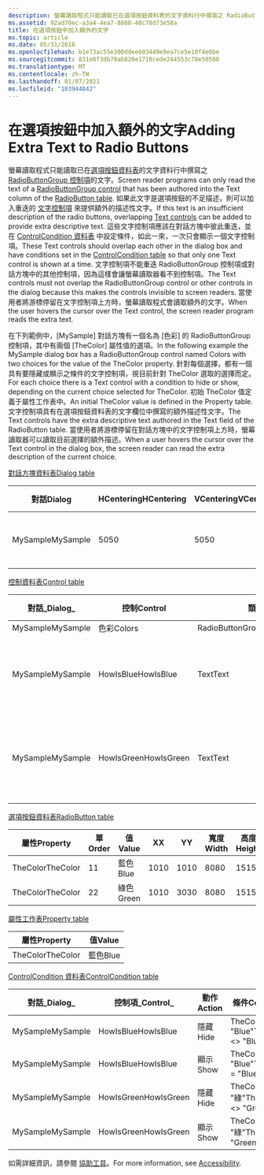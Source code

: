 ```yaml
---
description: 螢幕讀取程式只能讀取已在選項按鈕資料表的文字資料行中撰寫之 RadioButtonGroup 控制項的文字。
ms.assetid: 92ad70ec-a3a4-4ea7-8888-40c78d73e58a
title: 在選項按鈕中加入額外的文字
ms.topic: article
ms.date: 05/31/2018
ms.openlocfilehash: b1e73ac55e300ddee603449e9ea7ce5e10f4e0be
ms.sourcegitcommit: 831e8f3db78ab820e1710cede244553c70e50500
ms.translationtype: MT
ms.contentlocale: zh-TW
ms.lasthandoff: 01/07/2021
ms.locfileid: "103944042"
---
```

# <a name="adding-extra-text-to-radio-buttons"></a><span data-ttu-id="b094b-103">在選項按鈕中加入額外的文字</span><span class="sxs-lookup"><span data-stu-id="b094b-103">Adding Extra Text to Radio Buttons</span></span>

<span data-ttu-id="b094b-104">螢幕讀取程式只能讀取已在[選項按鈕資料表](radiobutton-table.md)的文字資料行中撰寫之[RadioButtonGroup 控制項](radiobuttongroup-control.md)的文字。</span><span class="sxs-lookup"><span data-stu-id="b094b-104">Screen reader programs can only read the text of a [RadioButtonGroup control](radiobuttongroup-control.md) that has been authored into the Text column of the [RadioButton table](radiobutton-table.md).</span></span> <span data-ttu-id="b094b-105">如果此文字是選項按鈕的不足描述，則可以加入重迭的 [文字控制項](text-control.md) 來提供額外的描述性文字。</span><span class="sxs-lookup"><span data-stu-id="b094b-105">If this text is an insufficient description of the radio buttons, overlapping [Text controls](text-control.md) can be added to provide extra descriptive text.</span></span> <span data-ttu-id="b094b-106">這些文字控制項應該在對話方塊中彼此重迭，並在 [ControlCondition 資料表](controlcondition-table.md) 中設定條件，如此一來，一次只會顯示一個文字控制項。</span><span class="sxs-lookup"><span data-stu-id="b094b-106">These Text controls should overlap each other in the dialog box and have conditions set in the [ControlCondition table](controlcondition-table.md) so that only one Text control is shown at a time.</span></span> <span data-ttu-id="b094b-107">文字控制項不能重迭 RadioButtonGroup 控制項或對話方塊中的其他控制項，因為這樣會讓螢幕讀取器看不到控制項。</span><span class="sxs-lookup"><span data-stu-id="b094b-107">The Text controls must not overlap the RadioButtonGroup control or other controls in the dialog because this makes the controls invisible to screen readers.</span></span> <span data-ttu-id="b094b-108">當使用者將游標停留在文字控制項上方時，螢幕讀取程式會讀取額外的文字。</span><span class="sxs-lookup"><span data-stu-id="b094b-108">When the user hovers the cursor over the Text control, the screen reader program reads the extra text.</span></span>

<span data-ttu-id="b094b-109">在下列範例中，[MySample] 對話方塊有一個名為 [色彩] 的 RadioButtonGroup 控制項，其中有兩個 [TheColor] 屬性值的選項。</span><span class="sxs-lookup"><span data-stu-id="b094b-109">In the following example the MySample dialog box has a RadioButtonGroup control named Colors with two choices for the value of the TheColor property.</span></span> <span data-ttu-id="b094b-110">針對每個選擇，都有一個具有要隱藏或顯示之條件的文字控制項，視目前針對 TheColor 選取的選擇而定。</span><span class="sxs-lookup"><span data-stu-id="b094b-110">For each choice there is a Text control with a condition to hide or show, depending on the current choice selected for TheColor.</span></span> <span data-ttu-id="b094b-111">初始 TheColor 值定義于屬性工作表中。</span><span class="sxs-lookup"><span data-stu-id="b094b-111">An initial TheColor value is defined in the Property table.</span></span> <span data-ttu-id="b094b-112">文字控制項具有在選項按鈕資料表的文字欄位中撰寫的額外描述性文字。</span><span class="sxs-lookup"><span data-stu-id="b094b-112">The Text controls have the extra descriptive text authored in the Text field of the RadioButton table.</span></span> <span data-ttu-id="b094b-113">當使用者將游標停留在對話方塊中的文字控制項上方時，螢幕讀取器可以讀取目前選擇的額外描述。</span><span class="sxs-lookup"><span data-stu-id="b094b-113">When a user hovers the cursor over the Text control in the dialog box, the screen reader can read the extra description of the current choice.</span></span>

[<span data-ttu-id="b094b-114">對話方塊資料表</span><span class="sxs-lookup"><span data-stu-id="b094b-114">Dialog table</span></span>](dialog-table.md)



| <span data-ttu-id="b094b-115">對話</span><span class="sxs-lookup"><span data-stu-id="b094b-115">Dialog</span></span>   | <span data-ttu-id="b094b-116">HCentering</span><span class="sxs-lookup"><span data-stu-id="b094b-116">HCentering</span></span> | <span data-ttu-id="b094b-117">VCentering</span><span class="sxs-lookup"><span data-stu-id="b094b-117">VCentering</span></span> | <span data-ttu-id="b094b-118">寬度</span><span class="sxs-lookup"><span data-stu-id="b094b-118">Width</span></span> | <span data-ttu-id="b094b-119">高度</span><span class="sxs-lookup"><span data-stu-id="b094b-119">Height</span></span> | <span data-ttu-id="b094b-120">屬性</span><span class="sxs-lookup"><span data-stu-id="b094b-120">Attributes</span></span> | <span data-ttu-id="b094b-121">標題</span><span class="sxs-lookup"><span data-stu-id="b094b-121">Title</span></span>                    | <span data-ttu-id="b094b-122">\_先控制項</span><span class="sxs-lookup"><span data-stu-id="b094b-122">Control\_First</span></span> | <span data-ttu-id="b094b-123">控制項 \_ 預設值</span><span class="sxs-lookup"><span data-stu-id="b094b-123">Control\_Default</span></span> | <span data-ttu-id="b094b-124">控制 \_ 取消</span><span class="sxs-lookup"><span data-stu-id="b094b-124">Control\_Cancel</span></span> |
|----------|------------|------------|-------|--------|------------|--------------------------|----------------|------------------|-----------------|
| <span data-ttu-id="b094b-125">MySample</span><span class="sxs-lookup"><span data-stu-id="b094b-125">MySample</span></span> | <span data-ttu-id="b094b-126">50</span><span class="sxs-lookup"><span data-stu-id="b094b-126">50</span></span>         | <span data-ttu-id="b094b-127">50</span><span class="sxs-lookup"><span data-stu-id="b094b-127">50</span></span>         | <span data-ttu-id="b094b-128">200</span><span class="sxs-lookup"><span data-stu-id="b094b-128">200</span></span>   | <span data-ttu-id="b094b-129">180</span><span class="sxs-lookup"><span data-stu-id="b094b-129">180</span></span>    | <span data-ttu-id="b094b-130">3</span><span class="sxs-lookup"><span data-stu-id="b094b-130">3</span></span>          | <span data-ttu-id="b094b-131">可存取的選項按鈕</span><span class="sxs-lookup"><span data-stu-id="b094b-131">Accessible radio buttons</span></span> | <span data-ttu-id="b094b-132">色彩</span><span class="sxs-lookup"><span data-stu-id="b094b-132">Colors</span></span>         | <span data-ttu-id="b094b-133">下一個</span><span class="sxs-lookup"><span data-stu-id="b094b-133">Next</span></span>             |                 |



 

[<span data-ttu-id="b094b-134">控制資料表</span><span class="sxs-lookup"><span data-stu-id="b094b-134">Control table</span></span>](control-table.md)



| <span data-ttu-id="b094b-135">對話\_</span><span class="sxs-lookup"><span data-stu-id="b094b-135">Dialog\_</span></span> | <span data-ttu-id="b094b-136">控制</span><span class="sxs-lookup"><span data-stu-id="b094b-136">Control</span></span>    | <span data-ttu-id="b094b-137">類型</span><span class="sxs-lookup"><span data-stu-id="b094b-137">Type</span></span>             | <span data-ttu-id="b094b-138">X</span><span class="sxs-lookup"><span data-stu-id="b094b-138">X</span></span>   | <span data-ttu-id="b094b-139">Y</span><span class="sxs-lookup"><span data-stu-id="b094b-139">Y</span></span>   | <span data-ttu-id="b094b-140">寬度</span><span class="sxs-lookup"><span data-stu-id="b094b-140">Width</span></span> | <span data-ttu-id="b094b-141">高度</span><span class="sxs-lookup"><span data-stu-id="b094b-141">Height</span></span> | <span data-ttu-id="b094b-142">屬性</span><span class="sxs-lookup"><span data-stu-id="b094b-142">Attributes</span></span> | <span data-ttu-id="b094b-143">屬性</span><span class="sxs-lookup"><span data-stu-id="b094b-143">Property</span></span> | <span data-ttu-id="b094b-144">Text</span><span class="sxs-lookup"><span data-stu-id="b094b-144">Text</span></span>                               | <span data-ttu-id="b094b-145">控制 \_ 下一步</span><span class="sxs-lookup"><span data-stu-id="b094b-145">Control\_Next</span></span> | <span data-ttu-id="b094b-146">Help</span><span class="sxs-lookup"><span data-stu-id="b094b-146">Help</span></span> |
|----------|------------|------------------|-----|-----|-------|--------|------------|----------|------------------------------------|---------------|------|
| <span data-ttu-id="b094b-147">MySample</span><span class="sxs-lookup"><span data-stu-id="b094b-147">MySample</span></span> | <span data-ttu-id="b094b-148">色彩</span><span class="sxs-lookup"><span data-stu-id="b094b-148">Colors</span></span>     | <span data-ttu-id="b094b-149">RadioButtonGroup</span><span class="sxs-lookup"><span data-stu-id="b094b-149">RadioButtonGroup</span></span> | <span data-ttu-id="b094b-150">2</span><span class="sxs-lookup"><span data-stu-id="b094b-150">2</span></span>   | <span data-ttu-id="b094b-151">20</span><span class="sxs-lookup"><span data-stu-id="b094b-151">20</span></span>  | <span data-ttu-id="b094b-152">100</span><span class="sxs-lookup"><span data-stu-id="b094b-152">100</span></span>   | <span data-ttu-id="b094b-153">50</span><span class="sxs-lookup"><span data-stu-id="b094b-153">50</span></span>     | <span data-ttu-id="b094b-154">3</span><span class="sxs-lookup"><span data-stu-id="b094b-154">3</span></span>          | <span data-ttu-id="b094b-155">TheColor</span><span class="sxs-lookup"><span data-stu-id="b094b-155">TheColor</span></span> |                                    | <span data-ttu-id="b094b-156">下一個</span><span class="sxs-lookup"><span data-stu-id="b094b-156">Next</span></span>          |      |
| <span data-ttu-id="b094b-157">MySample</span><span class="sxs-lookup"><span data-stu-id="b094b-157">MySample</span></span> | <span data-ttu-id="b094b-158">HowIsBlue</span><span class="sxs-lookup"><span data-stu-id="b094b-158">HowIsBlue</span></span>  | <span data-ttu-id="b094b-159">Text</span><span class="sxs-lookup"><span data-stu-id="b094b-159">Text</span></span>             | <span data-ttu-id="b094b-160">20</span><span class="sxs-lookup"><span data-stu-id="b094b-160">20</span></span>  | <span data-ttu-id="b094b-161">80</span><span class="sxs-lookup"><span data-stu-id="b094b-161">80</span></span>  | <span data-ttu-id="b094b-162">150</span><span class="sxs-lookup"><span data-stu-id="b094b-162">150</span></span>   | <span data-ttu-id="b094b-163">15</span><span class="sxs-lookup"><span data-stu-id="b094b-163">15</span></span>     | <span data-ttu-id="b094b-164">2</span><span class="sxs-lookup"><span data-stu-id="b094b-164">2</span></span>          |          | <span data-ttu-id="b094b-165">這就像是一天的天空。</span><span class="sxs-lookup"><span data-stu-id="b094b-165">It is like the sky on a clear day.</span></span> |               |      |
| <span data-ttu-id="b094b-166">MySample</span><span class="sxs-lookup"><span data-stu-id="b094b-166">MySample</span></span> | <span data-ttu-id="b094b-167">HowIsGreen</span><span class="sxs-lookup"><span data-stu-id="b094b-167">HowIsGreen</span></span> | <span data-ttu-id="b094b-168">Text</span><span class="sxs-lookup"><span data-stu-id="b094b-168">Text</span></span>             | <span data-ttu-id="b094b-169">20</span><span class="sxs-lookup"><span data-stu-id="b094b-169">20</span></span>  | <span data-ttu-id="b094b-170">80</span><span class="sxs-lookup"><span data-stu-id="b094b-170">80</span></span>  | <span data-ttu-id="b094b-171">150</span><span class="sxs-lookup"><span data-stu-id="b094b-171">150</span></span>   | <span data-ttu-id="b094b-172">15</span><span class="sxs-lookup"><span data-stu-id="b094b-172">15</span></span>     | <span data-ttu-id="b094b-173">2</span><span class="sxs-lookup"><span data-stu-id="b094b-173">2</span></span>          |          | <span data-ttu-id="b094b-174">這就像是彈簧中的草坪一樣。</span><span class="sxs-lookup"><span data-stu-id="b094b-174">It is like grass in the spring.</span></span>    |               |      |



 

[<span data-ttu-id="b094b-175">選項按鈕資料表</span><span class="sxs-lookup"><span data-stu-id="b094b-175">RadioButton table</span></span>](radiobutton-table.md)



| <span data-ttu-id="b094b-176">屬性</span><span class="sxs-lookup"><span data-stu-id="b094b-176">Property</span></span> | <span data-ttu-id="b094b-177">單</span><span class="sxs-lookup"><span data-stu-id="b094b-177">Order</span></span> | <span data-ttu-id="b094b-178">值</span><span class="sxs-lookup"><span data-stu-id="b094b-178">Value</span></span> | <span data-ttu-id="b094b-179">X</span><span class="sxs-lookup"><span data-stu-id="b094b-179">X</span></span>   | <span data-ttu-id="b094b-180">Y</span><span class="sxs-lookup"><span data-stu-id="b094b-180">Y</span></span>   | <span data-ttu-id="b094b-181">寬度</span><span class="sxs-lookup"><span data-stu-id="b094b-181">Width</span></span> | <span data-ttu-id="b094b-182">高度</span><span class="sxs-lookup"><span data-stu-id="b094b-182">Height</span></span> | <span data-ttu-id="b094b-183">Text</span><span class="sxs-lookup"><span data-stu-id="b094b-183">Text</span></span>   | <span data-ttu-id="b094b-184">Help</span><span class="sxs-lookup"><span data-stu-id="b094b-184">Help</span></span> |
|----------|-------|-------|-----|-----|-------|--------|--------|------|
| <span data-ttu-id="b094b-185">TheColor</span><span class="sxs-lookup"><span data-stu-id="b094b-185">TheColor</span></span> | <span data-ttu-id="b094b-186">1</span><span class="sxs-lookup"><span data-stu-id="b094b-186">1</span></span>     | <span data-ttu-id="b094b-187">藍色</span><span class="sxs-lookup"><span data-stu-id="b094b-187">Blue</span></span>  | <span data-ttu-id="b094b-188">10</span><span class="sxs-lookup"><span data-stu-id="b094b-188">10</span></span>  | <span data-ttu-id="b094b-189">10</span><span class="sxs-lookup"><span data-stu-id="b094b-189">10</span></span>  | <span data-ttu-id="b094b-190">80</span><span class="sxs-lookup"><span data-stu-id="b094b-190">80</span></span>    | <span data-ttu-id="b094b-191">15</span><span class="sxs-lookup"><span data-stu-id="b094b-191">15</span></span>     | <span data-ttu-id="b094b-192">&藍色</span><span class="sxs-lookup"><span data-stu-id="b094b-192">&Blue</span></span>  |      |
| <span data-ttu-id="b094b-193">TheColor</span><span class="sxs-lookup"><span data-stu-id="b094b-193">TheColor</span></span> | <span data-ttu-id="b094b-194">2</span><span class="sxs-lookup"><span data-stu-id="b094b-194">2</span></span>     | <span data-ttu-id="b094b-195">綠色</span><span class="sxs-lookup"><span data-stu-id="b094b-195">Green</span></span> | <span data-ttu-id="b094b-196">10</span><span class="sxs-lookup"><span data-stu-id="b094b-196">10</span></span>  | <span data-ttu-id="b094b-197">30</span><span class="sxs-lookup"><span data-stu-id="b094b-197">30</span></span>  | <span data-ttu-id="b094b-198">80</span><span class="sxs-lookup"><span data-stu-id="b094b-198">80</span></span>    | <span data-ttu-id="b094b-199">15</span><span class="sxs-lookup"><span data-stu-id="b094b-199">15</span></span>     | <span data-ttu-id="b094b-200">&綠色</span><span class="sxs-lookup"><span data-stu-id="b094b-200">&Green</span></span> |      |



 

[<span data-ttu-id="b094b-201">屬性工作表</span><span class="sxs-lookup"><span data-stu-id="b094b-201">Property table</span></span>](property-table.md)



| <span data-ttu-id="b094b-202">屬性</span><span class="sxs-lookup"><span data-stu-id="b094b-202">Property</span></span> | <span data-ttu-id="b094b-203">值</span><span class="sxs-lookup"><span data-stu-id="b094b-203">Value</span></span> |
|----------|-------|
| <span data-ttu-id="b094b-204">TheColor</span><span class="sxs-lookup"><span data-stu-id="b094b-204">TheColor</span></span> | <span data-ttu-id="b094b-205">藍色</span><span class="sxs-lookup"><span data-stu-id="b094b-205">Blue</span></span>  |



 

[<span data-ttu-id="b094b-206">ControlCondition 資料表</span><span class="sxs-lookup"><span data-stu-id="b094b-206">ControlCondition table</span></span>](controlcondition-table.md)



| <span data-ttu-id="b094b-207">對話\_</span><span class="sxs-lookup"><span data-stu-id="b094b-207">Dialog\_</span></span> | <span data-ttu-id="b094b-208">控制項\_</span><span class="sxs-lookup"><span data-stu-id="b094b-208">Control\_</span></span>  | <span data-ttu-id="b094b-209">動作</span><span class="sxs-lookup"><span data-stu-id="b094b-209">Action</span></span> | <span data-ttu-id="b094b-210">條件</span><span class="sxs-lookup"><span data-stu-id="b094b-210">Condition</span></span>                 |
|----------|------------|--------|---------------------------|
| <span data-ttu-id="b094b-211">MySample</span><span class="sxs-lookup"><span data-stu-id="b094b-211">MySample</span></span> | <span data-ttu-id="b094b-212">HowIsBlue</span><span class="sxs-lookup"><span data-stu-id="b094b-212">HowIsBlue</span></span>  | <span data-ttu-id="b094b-213">隱藏</span><span class="sxs-lookup"><span data-stu-id="b094b-213">Hide</span></span>   | <span data-ttu-id="b094b-214">TheColor <>  "Blue"</span><span class="sxs-lookup"><span data-stu-id="b094b-214">TheColor <> "Blue"</span></span>  |
| <span data-ttu-id="b094b-215">MySample</span><span class="sxs-lookup"><span data-stu-id="b094b-215">MySample</span></span> | <span data-ttu-id="b094b-216">HowIsBlue</span><span class="sxs-lookup"><span data-stu-id="b094b-216">HowIsBlue</span></span>  | <span data-ttu-id="b094b-217">顯示</span><span class="sxs-lookup"><span data-stu-id="b094b-217">Show</span></span>   | <span data-ttu-id="b094b-218">TheColor = "Blue"</span><span class="sxs-lookup"><span data-stu-id="b094b-218">TheColor = "Blue"</span></span>         |
| <span data-ttu-id="b094b-219">MySample</span><span class="sxs-lookup"><span data-stu-id="b094b-219">MySample</span></span> | <span data-ttu-id="b094b-220">HowIsGreen</span><span class="sxs-lookup"><span data-stu-id="b094b-220">HowIsGreen</span></span> | <span data-ttu-id="b094b-221">隱藏</span><span class="sxs-lookup"><span data-stu-id="b094b-221">Hide</span></span>   | <span data-ttu-id="b094b-222">TheColor <>  "綠"</span><span class="sxs-lookup"><span data-stu-id="b094b-222">TheColor <> "Green"</span></span> |
| <span data-ttu-id="b094b-223">MySample</span><span class="sxs-lookup"><span data-stu-id="b094b-223">MySample</span></span> | <span data-ttu-id="b094b-224">HowIsGreen</span><span class="sxs-lookup"><span data-stu-id="b094b-224">HowIsGreen</span></span> | <span data-ttu-id="b094b-225">顯示</span><span class="sxs-lookup"><span data-stu-id="b094b-225">Show</span></span>   | <span data-ttu-id="b094b-226">TheColor = "綠"</span><span class="sxs-lookup"><span data-stu-id="b094b-226">TheColor = "Green"</span></span>        |



 

<span data-ttu-id="b094b-227">如需詳細資訊，請參閱 [協助工具](accessibility.md)。</span><span class="sxs-lookup"><span data-stu-id="b094b-227">For more information, see [Accessibility](accessibility.md).</span></span>

 

 



